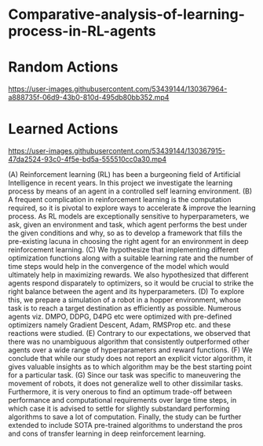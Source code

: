 
# Comparative-analysis-of-learning-process-in-RL-agents

# Random Actions

https://user-images.githubusercontent.com/53439144/130367964-a888735f-06d9-43b0-810d-495db80bb352.mp4

# Learned Actions

https://user-images.githubusercontent.com/53439144/130367915-47da2524-93c0-4f5e-bd5a-555510cc0a30.mp4

(A) Reinforcement learning (RL) has been a burgeoning field of  Artificial Intelligence in recent years. In this project we investigate the learning process by means of an agent in a controlled self learning environment. (B) A frequent complication in reinforcement learning is the computation required, so it is pivotal to explore ways to accelerate & improve the learning process. As RL models are exceptionally sensitive to hyperparameters, we ask, given an environment and task, which agent performs the best under the given conditions and why, so as to develop a framework that fills the pre-existing lacuna in choosing the right agent for an environment in deep reinforcement learning. (C) We hypothesize that implementing different optimization functions along with a suitable learning rate and the number of time steps would help in the convergence of the model which would ultimately help in maximizing rewards. We also hypothesized that different agents respond disparately to optimizers, so it would be crucial to strike the right balance between the agent and its hyperparameters. (D) To explore this, we prepare a simulation of a robot in a hopper environment, whose task is to reach a target destination as efficiently as possible. Numerous agents viz. DMPO, DDPG, D4PG etc were optimized with pre-defined optimizers namely Gradient Descent, Adam, RMSProp etc. and these reactions were studied. (E) Contrary to our expectations, we observed that there was no unambiguous algorithm that consistently outperformed other agents over a wide range of hyperparameters and reward functions. (F) We conclude that while our study does not report an explicit victor algorithm, it gives valuable insights as to which algorithm may be the best starting point for a particular task. (G) Since our task was specific to maneuvering the movement of robots, it does not generalize well to other dissimilar tasks. Furthermore, it is very onerous to find an optimum trade-off between performance and computational requirements over large time steps, in which case it is advised to settle for slightly substandard performing algorithms to save a lot of computation. Finally, the study can be further extended to include SOTA pre-trained algorithms to understand the pros and cons of transfer learning in deep reinforcement learning.
